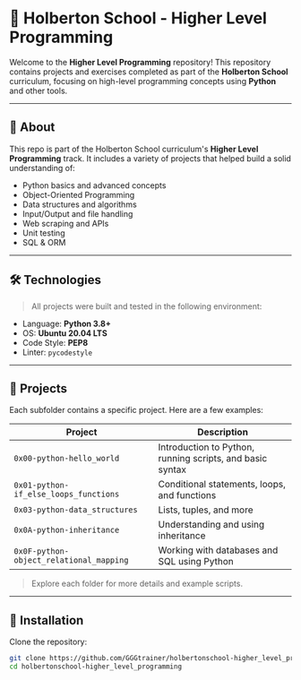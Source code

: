 # 🐍 Holberton School - Higher Level Programming

Welcome to the **Higher Level Programming** repository! This repository contains projects and exercises completed as part of the **Holberton School** curriculum, focusing on high-level programming concepts using **Python** and other tools.

---

## 🧠 About

This repo is part of the Holberton School curriculum's **Higher Level Programming** track. It includes a variety of projects that helped build a solid understanding of:

- Python basics and advanced concepts
- Object-Oriented Programming
- Data structures and algorithms
- Input/Output and file handling
- Web scraping and APIs
- Unit testing
- SQL & ORM

---

## 🛠 Technologies

> All projects were built and tested in the following environment:

- Language: **Python 3.8+**
- OS: **Ubuntu 20.04 LTS**
- Code Style: **PEP8**
- Linter: `pycodestyle`

---

## 📁 Projects

Each subfolder contains a specific project. Here are a few examples:

| Project | Description |
|--------|-------------|
| `0x00-python-hello_world` | Introduction to Python, running scripts, and basic syntax |
| `0x01-python-if_else_loops_functions` | Conditional statements, loops, and functions |
| `0x03-python-data_structures` | Lists, tuples, and more |
| `0x0A-python-inheritance` | Understanding and using inheritance |
| `0x0F-python-object_relational_mapping` | Working with databases and SQL using Python |

> Explore each folder for more details and example scripts.

---

## 🧪 Installation

Clone the repository:

```bash
git clone https://github.com/GGGtrainer/holbertonschool-higher_level_programming.git
cd holbertonschool-higher_level_programming
